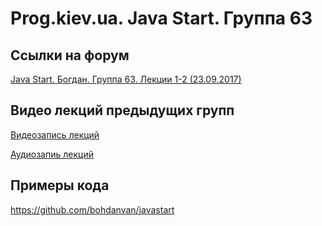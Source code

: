 Prog.kiev.ua. Java Start. Группа 63
===

## Cсылки на форум

[Java Start. Богдан. Группа 63. Лекции 1-2 (23.09.2017)](https://prog.kiev.ua/forum/index.php/topic,3157.0.html)
## Видео лекций предыдущих групп

[Видеозапись лекций](https://mega.nz/#F!SRclnQQT)

[Аудиозапиь лекций](https://mega.nz/#F!GY8UjTBS)

## Примеры кода

https://github.com/bohdanvan/javastart
